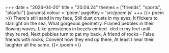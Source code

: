 +++
date = "2024-04-20"
title = "20.04.24"
themes = ["friends", "sports", "playful"]
[params]
  colour = 'poem'
  pageKey = 'src/poem.js'
+++
{{< poem >}}
There's still sand in my face,
Still dust crusts in my eyes,
It flickers to starlight on the sea,
What gorgeous geometry.
Framed pebbles in their flowing waves,
Like gemstones in bezels embed-
ded in my feet until they're red,
Next pebbles turn to pat my back,
A friend of rocks -
False friends with rocks,
Convent how they end up there,
At least I hear their laughter all the same.
{{< /poem >}}